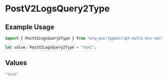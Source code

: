 # PostV2LogsQuery2Type

## Example Usage

```typescript
import { PostV2LogsQuery2Type } from "orq-poc-typescript-multi-env-version/models/operations";

let value: PostV2LogsQuery2Type = "text";
```

## Values

```typescript
"text"
```